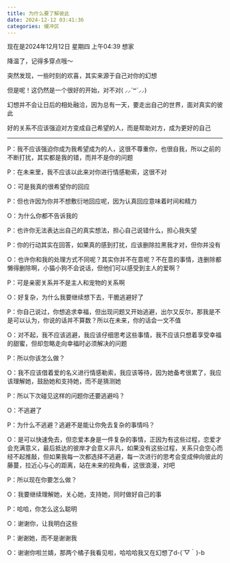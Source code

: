 ```yaml
---
title: 为什么要了解彼此
date: 2024-12-12 03:41:36
categories: 缓冲区
---
```


现在是2024年12月12日 星期四 上午04:39 想家

降温了，记得多穿点哦～

突然发现，一些时刻的欢喜，其实来源于自己对你的幻想

但是呢！这仍然是一个很好的开始，对不对( ⸝⸝´꒳`⸝⸝)

幻想并不会让日后的相处融洽，因为总有一天，要走出自己的世界，面对真实的彼此

好的关系不应该强迫对方变成自己希望的人，而是帮助对方，成为更好的自己

---

P：我不应该强迫你成为我希望成为的人，这很不尊重你，也很自我，所以之前的不断打扰，其实都是我的错，而并不是你的问题

P：在未来里，我不应该以此来对你进行情感勒索，这很不对

O：可是我真的很希望你的回应

P：但也许因为你并不想敷衍地回应呢，因为认真回应意味着时间和精力

O：为什么你都不告诉我的

P：也许你无法表达出自己的真实想法，担心自己说错什么，担心我失望

P：你的行动其实在回答，如果真的感到打扰，应该删除拉黑我才对，但你并没有

O：也许你和我的处理方式不同呢？其实你并不在意呢？不在意的事情，连删除都懒得删除啊，小猫小狗不会说话，但他们可以感受到主人的爱啊？

P：可是亲密关系并不是主人和宠物的关系啊

O：好复杂，为什么我要继续想下去，干脆逃避好了

P：你自己说过，你想追求幸福，但出现问题又开始逃避，出尔又反尔，那我是不是可以认为，你说的话并不算数？所以在未来，你的话会一文不值

O：对不起，我不应该逃避，我应该仔细思考这些事情，我不应该只想着享受幸福的甜蜜，但却忽略走向幸福时必须解决的问题

P：所以你该怎么做？

O：我不应该借着爱的名义进行情感勒索，我应该等待，因为她备考很累了，我应该理解她，鼓励她和支持她，而不是猜测她

P：所以下次碰见这样的问题你还要逃避吗？

O：不逃避了

P：为什么不逃避？逃避不是能让你免去复杂的事情吗？

O：是可以快速免去，但恋爱本身是一件复杂的事情，正因为有这些过程，恋爱才会充满意义，最后抵达的彼岸才会意义非凡，如果没有这些过程，关系只会空心而经不起推敲，但如果我每一次都选择不逃避，每一次进行的思考会变成伸向彼此的藤蔓，拉近心与心的距离，站在未来的视角看，这很浪漫，对吧

P：所以现在你要怎么做？

O：我要继续理解她，关心她，支持她，同时做好自己的事

P：哈哈，你怎么这么聪明

O：谢谢你，让我明白这些

P：谢谢她，而不是谢谢我

O：谢谢你啦兰婧，那两个橘子我看见啦，哈哈哈我又在幻想了d-(´▽｀)-b













